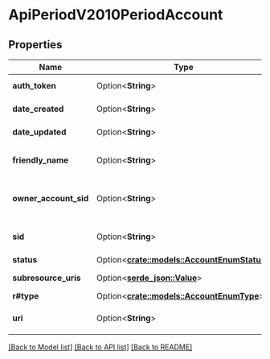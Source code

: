 # ApiPeriodV2010PeriodAccount

## Properties

Name | Type | Description | Notes
------------ | ------------- | ------------- | -------------
**auth_token** | Option<**String**> | The authorization token for this account | [optional]
**date_created** | Option<**String**> | The date this account was created | [optional]
**date_updated** | Option<**String**> | The date this account was last updated | [optional]
**friendly_name** | Option<**String**> | A human readable description of this account | [optional]
**owner_account_sid** | Option<**String**> | The unique 34 character id representing the parent of this account | [optional]
**sid** | Option<**String**> | A 34 character string that uniquely identifies this resource. | [optional]
**status** | Option<[**crate::models::AccountEnumStatus**](account_enum_status.md)> |  | [optional]
**subresource_uris** | Option<[**serde_json::Value**](.md)> | Account Instance Subresources | [optional]
**r#type** | Option<[**crate::models::AccountEnumType**](account_enum_type.md)> |  | [optional]
**uri** | Option<**String**> | The URI for this resource, relative to `https://api.twilio.com` | [optional]

[[Back to Model list]](../README.md#documentation-for-models) [[Back to API list]](../README.md#documentation-for-api-endpoints) [[Back to README]](../README.md)


